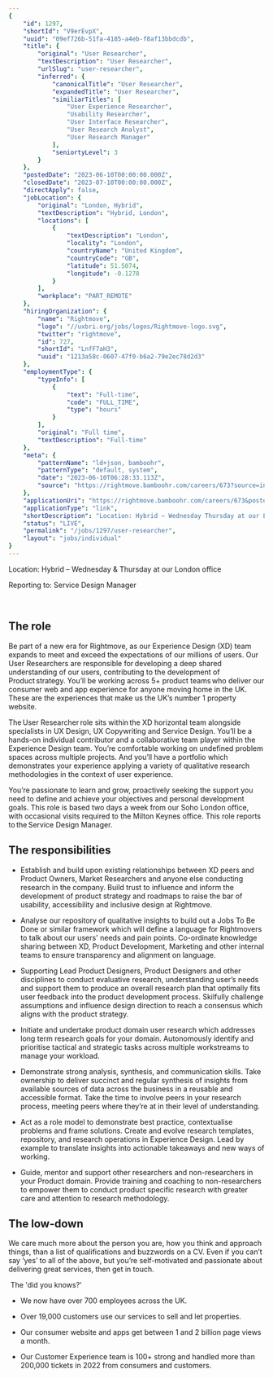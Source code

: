 ```yaml
---
{
	"id": 1297,
	"shortId": "V9erEvpX",
	"uuid": "09ef726b-51fa-4185-a4eb-f8af13bbdcdb",
	"title": {
		"original": "User Researcher",
		"textDescription": "User Researcher",
		"urlSlug": "user-researcher",
		"inferred": {
			"canonicalTitle": "User Researcher",
			"expandedTitle": "User Researcher",
			"similiarTitles": [
				"User Experience Researcher",
				"Usability Researcher",
				"User Interface Researcher",
				"User Research Analyst",
				"User Research Manager"
			],
			"seniortyLevel": 3
		}
	},
	"postedDate": "2023-06-10T00:00:00.000Z",
	"closedDate": "2023-07-10T00:00:00.000Z",
	"directApply": false,
	"jobLocation": {
		"original": "London, Hybrid",
		"textDescription": "Hybrid, London",
		"locations": [
			{
				"textDescription": "London",
				"locality": "London",
				"countryName": "United Kingdom",
				"countryCode": "GB",
				"latitude": 51.5074,
				"longitude": -0.1278
			}
		],
		"workplace": "PART_REMOTE"
	},
	"hiringOrganization": {
		"name": "Rightmove",
		"logo": "//uxbri.org/jobs/logos/Rightmove-logo.svg",
		"twitter": "rightmove",
		"id": 727,
		"shortId": "LnfF7aH3",
		"uuid": "1213a58c-0607-47f0-b6a2-79e2ec78d2d3"
	},
	"employmentType": {
		"typeInfo": [
			{
				"text": "Full-time",
				"code": "FULL_TIME",
				"type": "hours"
			}
		],
		"original": "Full time",
		"textDescription": "Full-time"
	},
	"meta": {
		"patternName": "ld+json, bamboohr",
		"patternType": "default, system",
		"date": "2023-06-10T06:28:33.113Z",
		"source": "https://rightmove.bamboohr.com/careers/673?source=indeed&src=indeed&postedDate=2023-06-09"
	},
	"applicationUri": "https://rightmove.bamboohr.com/careers/673&postedDate=2023-06-09",
	"applicationType": "link",
	"shortDescription": "Location: Hybrid – Wednesday Thursday at our London office Reporting to: Service Design Manager    The role  Be part of a new era for Rightmove, as our Experience Design (XD) team expands to meet",
	"status": "LIVE",
	"permalink": "/jobs/1297/user-researcher",
	"layout": "jobs/individual"
}
---
```

<p>Location: Hybrid – Wednesday &amp; Thursday at our London office</p><p>Reporting to: Service Design Manager&nbsp;</p><p>&nbsp;</p><h2>The role&nbsp;</h2><p>Be part of a new era for Rightmove, as our Experience Design (XD) team expands to meet and exceed the expectations of our millions of users. Our User Researchers are responsible for developing a deep shared understanding of our users, contributing to the development of Product strategy. You’ll be working across 5+ product teams who deliver our consumer web and app experience for anyone moving home in the UK. These are the experiences that make us the UK’s number 1 property website.&nbsp;&nbsp;</p><p>The User Researcher role sits within the XD horizontal team alongside specialists in UX Design, UX Copywriting and Service Design. You’ll be a hands-on individual contributor and a collaborative team player within the Experience Design team. You’re comfortable working on undefined problem spaces across multiple projects. And you’ll have a portfolio which demonstrates your experience applying a variety of qualitative research methodologies in the context of user experience.&nbsp;</p><p>You’re passionate to learn and grow, proactively seeking the support you need to define and achieve your objectives and personal development goals. This role is based two days a week from our Soho London office, with occasional visits required to the Milton Keynes office. This role reports to the Service Design Manager. &nbsp;</p><h2>The responsibilities<br></h2><ul><li><p>Establish and build upon existing relationships between XD peers and Product Owners, Market Researchers and anyone else conducting research in the company. Build trust to influence and inform the development of product strategy and roadmaps to raise the bar of usability, accessibility and inclusive design at Rightmove. &nbsp;&nbsp;</p></li></ul><ul><li><p>Analyse our repository of qualitative insights to build out a Jobs To Be Done or similar framework which will define a language for Rightmovers to talk about our users' needs and pain points. Co-ordinate knowledge sharing between XD, Product Development, Marketing and other internal teams to ensure transparency and alignment on language.</p></li><li><p>Supporting Lead Product Designers, Product Designers and other disciplines to conduct evaluative research, understanding user’s needs and support them to produce an overall research plan that optimally fits user feedback into the product development process. Skilfully challenge assumptions and influence design direction to reach a consensus which aligns with&nbsp;the product strategy. &nbsp;</p></li><li><p>Initiate and undertake product domain user research which addresses long term research goals for your domain. Autonomously identify and prioritise tactical and strategic tasks across multiple workstreams to manage your workload. &nbsp;</p></li></ul><ul><li><p>Demonstrate strong analysis, synthesis, and communication skills. Take ownership to deliver succinct and regular synthesis of insights from available sources of data across the business in a reusable and accessible format. Take the time to involve peers in your research process, meeting peers where they’re at in their level of understanding.</p></li><li><p>Act as a role model to demonstrate best practice, contextualise problems and frame solutions. Create and evolve research templates, repository, and research operations in Experience Design. Lead by example to translate insights into actionable takeaways and new ways of working.&nbsp;</p></li></ul><ul><li><p>Guide, mentor and support other researchers and non-researchers in your Product domain. Provide training and coaching to non-researchers to empower them to conduct product specific research with greater care and attention to research methodology.&nbsp;</p></li></ul><h2>The low-down&nbsp;&nbsp;</h2><p>We care much more about the person you are, how you think and approach things, than a list of qualifications and buzzwords on a CV. Even if you can’t say ‘yes’ to all of the above, but you’re self-motivated and passionate about delivering great services, then get in touch.&nbsp;</p><p>&nbsp;The 'did you knows?'&nbsp;</p><ul><li><p>We now have over 700 employees across the UK.&nbsp;</p></li><li><p>Over 19,000 customers use our services to sell and let properties.&nbsp;</p></li><li><p>Our consumer website and apps get between 1 and 2 billion page views a month.&nbsp;</p></li><li><p>Our Customer Experience team is 100+ strong and handled more than 200,000 tickets in 2022 from consumers and customers.&nbsp;</p></li></ul><p>&nbsp;</p>
